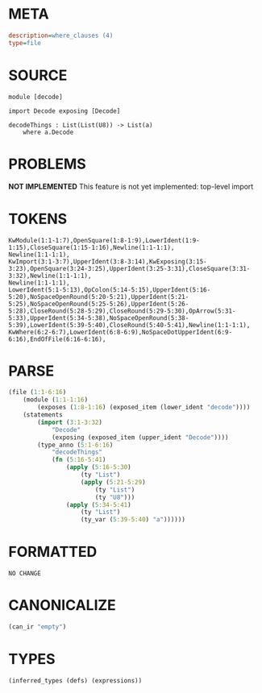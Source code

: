 # META
~~~ini
description=where_clauses (4)
type=file
~~~
# SOURCE
~~~roc
module [decode]

import Decode exposing [Decode]

decodeThings : List(List(U8)) -> List(a)
	where a.Decode
~~~
# PROBLEMS
**NOT IMPLEMENTED**
This feature is not yet implemented: top-level import

# TOKENS
~~~zig
KwModule(1:1-1:7),OpenSquare(1:8-1:9),LowerIdent(1:9-1:15),CloseSquare(1:15-1:16),Newline(1:1-1:1),
Newline(1:1-1:1),
KwImport(3:1-3:7),UpperIdent(3:8-3:14),KwExposing(3:15-3:23),OpenSquare(3:24-3:25),UpperIdent(3:25-3:31),CloseSquare(3:31-3:32),Newline(1:1-1:1),
Newline(1:1-1:1),
LowerIdent(5:1-5:13),OpColon(5:14-5:15),UpperIdent(5:16-5:20),NoSpaceOpenRound(5:20-5:21),UpperIdent(5:21-5:25),NoSpaceOpenRound(5:25-5:26),UpperIdent(5:26-5:28),CloseRound(5:28-5:29),CloseRound(5:29-5:30),OpArrow(5:31-5:33),UpperIdent(5:34-5:38),NoSpaceOpenRound(5:38-5:39),LowerIdent(5:39-5:40),CloseRound(5:40-5:41),Newline(1:1-1:1),
KwWhere(6:2-6:7),LowerIdent(6:8-6:9),NoSpaceDotUpperIdent(6:9-6:16),EndOfFile(6:16-6:16),
~~~
# PARSE
~~~clojure
(file (1:1-6:16)
	(module (1:1-1:16)
		(exposes (1:8-1:16) (exposed_item (lower_ident "decode"))))
	(statements
		(import (3:1-3:32)
			"Decode"
			(exposing (exposed_item (upper_ident "Decode"))))
		(type_anno (5:1-6:16)
			"decodeThings"
			(fn (5:16-5:41)
				(apply (5:16-5:30)
					(ty "List")
					(apply (5:21-5:29)
						(ty "List")
						(ty "U8")))
				(apply (5:34-5:41)
					(ty "List")
					(ty_var (5:39-5:40) "a"))))))
~~~
# FORMATTED
~~~roc
NO CHANGE
~~~
# CANONICALIZE
~~~clojure
(can_ir "empty")
~~~
# TYPES
~~~clojure
(inferred_types (defs) (expressions))
~~~